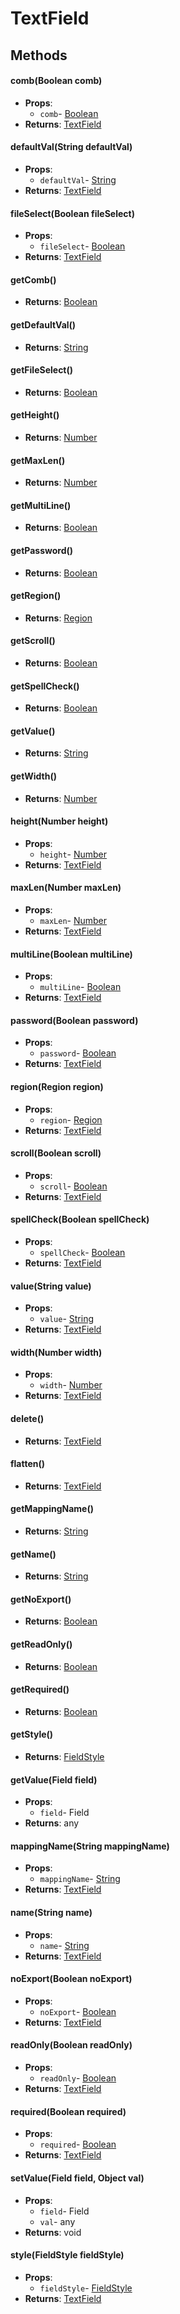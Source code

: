 # TextField
## Methods
#### comb(Boolean comb)
- **Props**:
  - `comb`- [Boolean](Boolean.html)
- **Returns**: [TextField](TextField.html)
#### defaultVal(String defaultVal)
- **Props**:
  - `defaultVal`- [String](String.html)
- **Returns**: [TextField](TextField.html)
#### fileSelect(Boolean fileSelect)
- **Props**:
  - `fileSelect`- [Boolean](Boolean.html)
- **Returns**: [TextField](TextField.html)
#### getComb()
- **Returns**: [Boolean](Boolean.html)
#### getDefaultVal()
- **Returns**: [String](String.html)
#### getFileSelect()
- **Returns**: [Boolean](Boolean.html)
#### getHeight()
- **Returns**: [Number](Number.html)
#### getMaxLen()
- **Returns**: [Number](Number.html)
#### getMultiLine()
- **Returns**: [Boolean](Boolean.html)
#### getPassword()
- **Returns**: [Boolean](Boolean.html)
#### getRegion()
- **Returns**: [Region](Region.html)
#### getScroll()
- **Returns**: [Boolean](Boolean.html)
#### getSpellCheck()
- **Returns**: [Boolean](Boolean.html)
#### getValue()
- **Returns**: [String](String.html)
#### getWidth()
- **Returns**: [Number](Number.html)
#### height(Number height)
- **Props**:
  - `height`- [Number](Number.html)
- **Returns**: [TextField](TextField.html)
#### maxLen(Number maxLen)
- **Props**:
  - `maxLen`- [Number](Number.html)
- **Returns**: [TextField](TextField.html)
#### multiLine(Boolean multiLine)
- **Props**:
  - `multiLine`- [Boolean](Boolean.html)
- **Returns**: [TextField](TextField.html)
#### password(Boolean password)
- **Props**:
  - `password`- [Boolean](Boolean.html)
- **Returns**: [TextField](TextField.html)
#### region(Region region)
- **Props**:
  - `region`- [Region](Region.html)
- **Returns**: [TextField](TextField.html)
#### scroll(Boolean scroll)
- **Props**:
  - `scroll`- [Boolean](Boolean.html)
- **Returns**: [TextField](TextField.html)
#### spellCheck(Boolean spellCheck)
- **Props**:
  - `spellCheck`- [Boolean](Boolean.html)
- **Returns**: [TextField](TextField.html)
#### value(String value)
- **Props**:
  - `value`- [String](String.html)
- **Returns**: [TextField](TextField.html)
#### width(Number width)
- **Props**:
  - `width`- [Number](Number.html)
- **Returns**: [TextField](TextField.html)
#### delete()
- **Returns**: [TextField](TextField.html)
#### flatten()
- **Returns**: [TextField](TextField.html)
#### getMappingName()
- **Returns**: [String](String.html)
#### getName()
- **Returns**: [String](String.html)
#### getNoExport()
- **Returns**: [Boolean](Boolean.html)
#### getReadOnly()
- **Returns**: [Boolean](Boolean.html)
#### getRequired()
- **Returns**: [Boolean](Boolean.html)
#### getStyle()
- **Returns**: [FieldStyle](FieldStyle.html)
#### getValue(Field field)
- **Props**:
  - `field`- Field
- **Returns**: any
#### mappingName(String mappingName)
- **Props**:
  - `mappingName`- [String](String.html)
- **Returns**: [TextField](TextField.html)
#### name(String name)
- **Props**:
  - `name`- [String](String.html)
- **Returns**: [TextField](TextField.html)
#### noExport(Boolean noExport)
- **Props**:
  - `noExport`- [Boolean](Boolean.html)
- **Returns**: [TextField](TextField.html)
#### readOnly(Boolean readOnly)
- **Props**:
  - `readOnly`- [Boolean](Boolean.html)
- **Returns**: [TextField](TextField.html)
#### required(Boolean required)
- **Props**:
  - `required`- [Boolean](Boolean.html)
- **Returns**: [TextField](TextField.html)
#### setValue(Field field, Object val)
- **Props**:
  - `field`- Field
  - `val`- any
- **Returns**: void
#### style(FieldStyle fieldStyle)
- **Props**:
  - `fieldStyle`- [FieldStyle](FieldStyle.html)
- **Returns**: [TextField](TextField.html)
